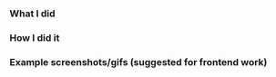 ### What I did

<!-- Quick summary of the work your code accomplished (less technical) -->

### How I did it

<!-- Overview of how the code is put together (more technical). Document more specific design decisions in the code as comments. -->

### Example screenshots/gifs (suggested for frontend work)

<!-- Before and after screenshots/gifs -->
